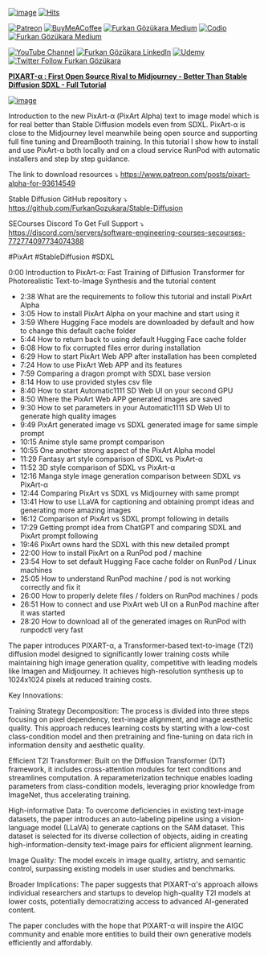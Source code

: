 
[![image](https://img.shields.io/discord/772774097734074388?label=Discord&logo=discord)](https://discord.com/servers/software-engineering-courses-secourses-772774097734074388) [![Hits](https://hits.seeyoufarm.com/api/count/incr/badge.svg?url=https%3A%2F%2Fgithub.com%2FFurkanGozukara%2FStable-Diffusion%2Fblob%2Fmain%2FGenerative-AI%2FGoogle-Gemini-AI-Full-Video-The-Only-Competitor-Against-ChatGPT-GPT-4-Number-1-On-Benchmarks.md&count_bg=%2379C83D&title_bg=%239E0F0F&icon=apachespark.svg&icon_color=%23E7E7E7&title=views&edge_flat=false)](https://hits.seeyoufarm.com) 

[![Patreon](https://img.shields.io/badge/Patreon-Support%20Me-F2EB0E?style=for-the-badge&logo=patreon)](https://www.patreon.com/SECourses) [![BuyMeACoffee](https://img.shields.io/badge/Buy%20Me%20a%20Coffee-ffdd00?style=for-the-badge&logo=buy-me-a-coffee&logoColor=black)](https://www.buymeacoffee.com/DrFurkan) [![Furkan Gözükara Medium](https://img.shields.io/badge/Medium-Follow%20Me-800080?style=for-the-badge&logo=medium&logoColor=white)](https://medium.com/@furkangozukara) [![Codio](https://img.shields.io/static/v1?style=for-the-badge&message=Articles&color=4574E0&logo=Codio&logoColor=FFFFFF&label=CivitAI)](https://civitai.com/user/SECourses/articles) [![Furkan Gözükara Medium](https://img.shields.io/badge/DeviantArt-Follow%20Me-990000?style=for-the-badge&logo=deviantart&logoColor=white)](https://www.deviantart.com/monstermmorpg)

[![YouTube Channel](https://img.shields.io/badge/YouTube-SECourses-C50C0C?style=for-the-badge&logo=youtube)](https://www.youtube.com/SECourses)  [![Furkan Gözükara LinkedIn](https://img.shields.io/badge/LinkedIn-Follow%20Me-0077B5?style=for-the-badge&logo=linkedin&logoColor=white)](https://www.linkedin.com/in/furkangozukara/)   [![Udemy](https://img.shields.io/static/v1?style=for-the-badge&message=Stable%20Diffusion%20Course&color=A435F0&logo=Udemy&logoColor=FFFFFF&label=Udemy)](https://www.udemy.com/course/stable-diffusion-dreambooth-lora-zero-to-hero/?referralCode=E327407C9BDF0CEA8156) [![Twitter Follow Furkan Gözükara](https://img.shields.io/badge/Twitter-Follow%20Me-1DA1F2?style=for-the-badge&logo=twitter&logoColor=white)](https://twitter.com/GozukaraFurkan)


[**PIXART-α : First Open Source Rival to Midjourney - Better Than Stable Diffusion SDXL - Full Tutorial**](https://youtu.be/ZiUXf_idIR4)

[![image](https://cdn-uploads.huggingface.co/production/uploads/6345bd89fe134dfd7a0dba40/NccIesCaYHEpKshYB-jF0.png)](https://youtu.be/ZiUXf_idIR4)

Introduction to the new PixArt-α (PixArt Alpha) text to image model which is for real better than Stable Diffusion models even from SDXL. PixArt-α is close to the Midjourney level meanwhile being open source and supporting full fine tuning and DreamBooth training. In this tutorial I show how to install and use PixArt-α both locally and on a cloud service RunPod with automatic installers and step by step guidance. 

The link to download resources ⤵️
https://www.patreon.com/posts/pixart-alpha-for-93614549

Stable Diffusion GitHub repository ⤵️
https://github.com/FurkanGozukara/Stable-Diffusion

SECourses Discord To Get Full Support ⤵️
https://discord.com/servers/software-engineering-courses-secourses-772774097734074388

#PixArt #StableDiffusion #SDXL

0:00 Introduction to PixArt-α: Fast Training of Diffusion Transformer for Photorealistic Text-to-Image Synthesis and the tutorial content
* 2:38 What are the requirements to follow this tutorial and install PixArt Alpha
* 3:05 How to install PixArt Alpha on your machine and start using it
* 3:59 Where Hugging Face models are downloaded by default and how to change this default cache folder
* 5:44 How to return back to using default Hugging Face cache folder
* 6:08 How to fix corrupted files error during installation
* 6:29 How to start PixArt Web APP after installation has been completed 
* 7:24 How to use PixArt Web APP and its features
* 7:59 Comparing a dragon prompt with SDXL base version
* 8:14 How to use provided styles csv file
* 8:40 How to start Automatic1111 SD Web UI on your second GPU
* 8:50 Where the PixArt Web APP generated images are saved
* 9:30 How to set parameters in your Automatic1111 SD Web UI to generate high quality images
* 9:49 PixArt generated image vs SDXL generated image for same simple prompt
* 10:15 Anime style same prompt comparison
* 10:55 One another strong aspect of the PixArt Alpha model
* 11:29 Fantasy art style comparison of SDXL vs PixArt-α
* 11:52 3D style comparison of SDXL vs PixArt-α
* 12:16 Manga style image generation comparison between SDXL vs PixArt-α
* 12:44 Comparing PixArt vs SDXL vs Midjourney with same prompt
* 13:41 How to use LLaVA for captioning and obtaining prompt ideas and generating more amazing images
* 16:12 Comparison of PixArt vs SDXL prompt following in details
* 17:29 Getting prompt idea from ChatGPT and comparing SDXL and PixArt prompt following
* 19:46 PixArt owns hard the SDXL with this new detailed prompt
* 22:00 How to install PixArt on a RunPod pod / machine
* 23:54 How to set default Hugging Face cache folder on RunPod / Linux machines
* 25:05 How to understand RunPod machine / pod is not working correctly and fix it
* 26:00 How to properly delete files / folders on RunPod machines / pods
* 26:51 How to connect and use PixArt web UI on a RunPod machine after it was started
* 28:20 How to download all of the generated images on RunPod with runpodctl very fast

The paper introduces PIXART-α, a Transformer-based text-to-image (T2I) diffusion model designed to significantly lower training costs while maintaining high image generation quality, competitive with leading models like Imagen and Midjourney. It achieves high-resolution synthesis up to 1024x1024 pixels at reduced training costs.

Key Innovations:

Training Strategy Decomposition: The process is divided into three steps focusing on pixel dependency, text-image alignment, and image aesthetic quality. This approach reduces learning costs by starting with a low-cost class-condition model and then pretraining and fine-tuning on data rich in information density and aesthetic quality.

Efficient T2I Transformer: Built on the Diffusion Transformer (DiT) framework, it includes cross-attention modules for text conditions and streamlines computation. A reparameterization technique enables loading parameters from class-condition models, leveraging prior knowledge from ImageNet, thus accelerating training.

High-informative Data: To overcome deficiencies in existing text-image datasets, the paper introduces an auto-labeling pipeline using a vision-language model (LLaVA) to generate captions on the SAM dataset. This dataset is selected for its diverse collection of objects, aiding in creating high-information-density text-image pairs for efficient alignment learning.

Image Quality: The model excels in image quality, artistry, and semantic control, surpassing existing models in user studies and benchmarks.

Broader Implications: The paper suggests that PIXART-α's approach allows individual researchers and startups to develop high-quality T2I models at lower costs, potentially democratizing access to advanced AI-generated content.

The paper concludes with the hope that PIXART-α will inspire the AIGC community and enable more entities to build their own generative models efficiently and affordably.
